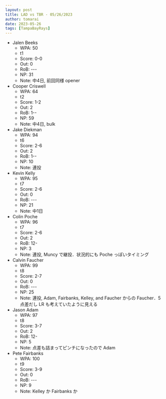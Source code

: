 ```yaml
---
layout: post
title: LAD vs TBR - 05/26/2023
author: tomarai
date: 2023-05-26
tags: [TampaBayRays]
---
```


* Jalen Beeks
	- WPA: 50
	- t1
	- Score: 0-0
	- Out: 0
	- RoB: ---
	- NP: 31
	- Note: 中4日, 前回同様 opener
* Cooper Criswell
	- WPA: 64
	- t2
	- Score: 1-2
	- Out: 2
	- RoB: 1--
	- NP: 59
	- Note: 中4日, bulk
* Jake Diekman
	- WPA: 94
	- t6
	- Score: 2-6
	- Out: 2
	- RoB: 1--
	- NP: 10
	- Note: 連投
* Kevin Kelly
	- WPA: 95
	- t7
	- Score: 2-6
	- Out: 0
	- RoB: ---
	- NP: 21
	- Note: 中1日
* Colin Poche
	- WPA: 96
	- t7
	- Score: 2-6
	- Out: 2
	- RoB: 12-
	- NP: 3
	- Note: 連投, Muncy で継投．状況的にも Poche っぽいタイミング
* Calvin Faucher
	- WPA: 99
	- t8
	- Score: 2-7
	- Out: 0
	- RoB: ---
	- NP: 25
	- Note: 連投, Adam, Fairbanks, Kelley, and Faucher からの Faucher．5点差だし LR も考えていたように見える
* Jason Adam
	- WPA: 97
	- t8
	- Score: 3-7
	- Out: 2
	- RoB: 12-
	- NP: 5
	- Note: 点差も詰まってピンチになったので Adam
* Pete Fairbanks
	- WPA: 100
	- t9
	- Score: 3-9
	- Out: 0
	- RoB: ---
	- NP: 9
	- Note: Kelley か Fairbanks か

